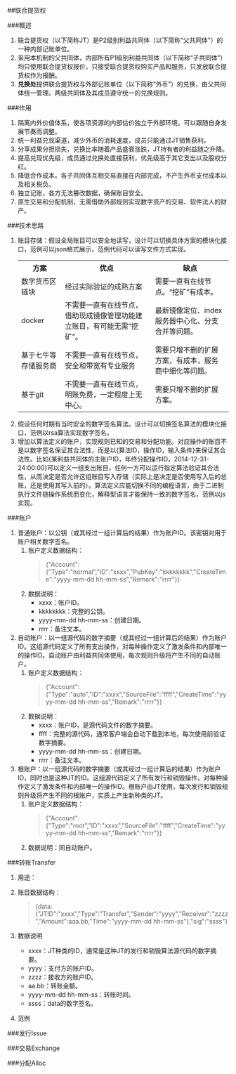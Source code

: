 ##联合提货权

###概述
1. 联合提货权（以下简称JT）是P2级别利益共同体（以下简称“父共同体”）的一种内部记账单位。
2. 采用本机制的父共同体，内部所有P1级别利益共同体（以下简称“子共同体”）均只使用联合提货权报价，只接受联合提货权购买产品和服务，只发放联合提货权作为报酬。
3. **兑换处**提供联合提货权与外部记账单位（以下简称“外币”）的兑换，由父共同体统一管理。两级共同体及其成员遵守统一的兑换规则。

###作用
1. 隔离内外价值体系，使各项资源的内部估价独立于外部环境，可以跟随自身发展节奏而调整。
2. 统一利益兑现渠道，减少外币的消耗速度，成员只能通过JT销售获利。
3. 分享成果分担损失，兑换比率随着产品盛衰涨跌，JT持有者的利益随之升降。
4. 提高兑现优先级，成员通过兑换处直接获利，优先级高于其它支出以及股权分红。
5. 降低合作成本。各子共同体互相交易直接在内部完成，不产生外币支付成本以及相关税负。
6. 独立记账，各方无法篡改数据，确保账目安全。
7. 原生交易和分配机制，无需借助外部规则实现数字资产的交易、软件法人的财产。

###技术思路
1. 账目存储：假设全局账目可以安全地读写，设计可以切换具体方案的模块化接口，范例可以json格式展示，范例代码可以读写文件方式实现。
	<table>
	<tr><th>方案</th><th>优点</th><th>缺点</th></tr>
	<tr><td>数字货币区链块</td><td>经过实际验证的成熟方案</td><td>需要一直有在线节点。“挖矿”有成本。</td></tr>
	<tr><td>docker</td><td>不需要一直有在线节点，借助现成镜像管理功能建立账目，有可能无需“挖矿”。</td><td>最新镜像定位、index服务器中心化、分支合并等问题。</td></tr>
	<tr><td>基于七牛等存储服务商</td><td>不需要一直有在线节点，安全和带宽有专业服务</td><td>需要只增不删的扩展方案，有成本，服务商中细化等问题。</td></tr>
	<tr><td>基于git</td><td>不需要一直有在线节点，明账免费，一定程度上无中心。</td><td>需要只增不删的扩展方案。</td></tr>
	</table>
2. 假设任何时期有当时安全的数字签名算法。设计可以切换签名算法的模块化接口，范例以rsa算法实现数字签名。
3. 增加以算法定义的账户，实现规则已知的交易和分配功能。对应操作的账目不是以数字签名保证其合法性，而是以{算法ID，操作ID，输入条件}来保证其合法性。比如{某利益共同体的主账户ID，年终分配操作ID，2014-12-31-24:00:00}可以定义一组支出账目，任何一方可以运行指定算法验证其合法性，从而决定是否允许这组账目写入存储（实际上是决定是否使用写入后的总账，还是使用其写入前的）。算法定义应能切换不同的编程语言，由于二进制执行文件随操作系统而变化，解释型语言才能保持一致的数字签名，范例以js实现。

###账户
1. 普通账户：以公钥（或其经过一组计算后的结果）作为账户ID。该密钥对用于账户相关数字签名。
	1. 账户定义数据结构：
		> {"Account":{"Type":"normal","ID":"xxxx","PubKey":"kkkkkkkk","CreateTime":"yyyy-mm-dd hh-mm-ss","Remark":"rrrr"}}
	2. 数据说明：
		- xxxx：账户ID。
		- kkkkkkkk：完整的公钥。
		- yyyy-mm-dd hh-mm-ss：创建日期。
		- rrrr：备注文本。
2. 自动账户：以一组源代码的数字摘要（或其经过一组计算后的结果）作为账户ID。这组源代码定义了所有支出操作，对每种操作定义了激发条件和内部唯一的操作ID。自动账户由利益共同体使用，每次规则升级将产生不同的自动账户。
	1. 账户定义数据结构：
		> {"Account":{"Type":"auto","ID":"xxxx","SourceFile":"ffff","CreateTime":"yyyy-mm-dd hh-mm-ss","Remark":"rrrr"}}
	2. 数据说明：
		- xxxx：账户ID，是源代码文件的数字摘要。
		- ffff：完整的源代码，通常客户端会自动下载到本地，每次使用前验证数字摘要。
		- yyyy-mm-dd hh-mm-ss：创建日期。
		- rrrr：备注文本。
3. 根账户：以一组源代码的数字摘要（或其经过一组计算后的结果）作为账户ID，同时也是这种JT的ID。这组源代码定义了所有发行和销毁操作，对每种操作定义了激发条件和内部唯一的操作ID。根账户由JT使用，每次发行和销毁规则升级将产生不同的根账户，实质上产生新种类的JT。
	1. 账户定义数据结构：
		> {"Account":{"Type":"root","ID":"xxxx","SourceFile":"ffff","CreateTime":"yyyy-mm-dd hh-mm-ss","Remark":"rrrr"}}
	2. 数据说明：同自动账户。

###转账Transfer
1. 用途：
2. 账目数据结构：
	> {data:{"JTID":"xxxx","Type":"Transfer","Sender":"yyyy","Receiver":"zzzz","Amount":aaa.bb,"Time":"yyyy-mm-dd hh-mm-ss"},"sig":"ssss"}

3. 数据说明
	- xxxx：JT种类的ID，通常是这种JT的发行和销毁算法源代码的数字摘要。
	- yyyy：支付方的账户ID。
	- zzzz：接收方的账户ID。
	- aa.bb：转账金额。
	- yyyy-mm-dd hh-mm-ss：转账时间。
	- ssss：data的数字签名。
4. 范例

###发行Issue


###交易Exchange


###分配Alloc